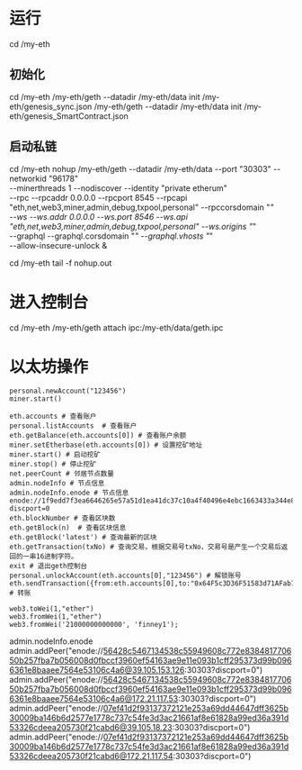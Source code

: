 
# 运行
cd /my-eth

## 初始化
cd /my-eth
/my-eth/geth --datadir /my-eth/data init /my-eth/genesis_sync.json
/my-eth/geth --datadir /my-eth/data init /my-eth/genesis_SmartContract.json

## 启动私链
cd /my-eth
nohup /my-eth/geth --datadir /my-eth/data --port "30303" --networkid "96178"                                               \
    --minerthreads 1 --nodiscover --identity "private etherum"                                                             \
    --rpc --rpcaddr 0.0.0.0  --rpcport 8545 --rpcapi "eth,net,web3,miner,admin,debug,txpool,personal" --rpccorsdomain "*"  \
    --ws  --ws.addr  0.0.0.0 --ws.port 8546 --ws.api "eth,net,web3,miner,admin,debug,txpool,personal" --ws.origins    "*" \
    --graphql --graphql.corsdomain "*"    --graphql.vhosts "*"  \
    --allow-insecure-unlock &


cd /my-eth
tail -f nohup.out

# 进入控制台
cd /my-eth
/my-eth/geth attach ipc:/my-eth/data/geth.ipc

# 以太坊操作
```
personal.newAccount("123456") 
miner.start()

eth.accounts # 查看账户
personal.listAccounts  # 查看账户
eth.getBalance(eth.accounts[0]) # 查看账户余额
miner.setEtherbase(eth.accounts[0]) # 设置挖矿地址
miner.start() # 启动挖矿
miner.stop() # 停止挖矿
net.peerCount # 邻居节点数量
admin.nodeInfo # 节点信息
admin.nodeInfo.enode # 节点信息 enode://1f9edd7f3ea6646265e57a51d1ea41dc37c10a4f40496e4ebc1663433a344e833c54117491e4761f1ce70d3266f165d3782890d72c874b700d56a4b3c5360fdc@127.0.0.1:30303?discport=0
eth.blockNumber # 查看区块数
eth.getBlock(n)  # 查看区块信息
eth.getBlock('latest') # 查询最新的区块
eth.getTransaction(txNo) # 查询交易，根据交易号txNo，交易号是产生一个交易后返回的一串16进制字符。
exit # 退出geth控制台
personal.unlockAccount(eth.accounts[0],"123456") # 解锁账号
eth.sendTransaction({from:eth.accounts[0],to:"0x64F5c3D36F51583d71AFab7FDf931C363D973c6b",value:web3.toWei(1,"ether")}) # 转账

web3.toWei(1,"ether")
web3.fromWei(1,"ether")
web3.fromWei('21000000000000', 'finney1');
```

admin.nodeInfo.enode
admin.addPeer("enode://56428c5467134538c55949608c772e838481770650b257fba7b056008d0fbccf3960ef54163ae9e11e093b1cff295373d99b0966361e8baaee7564e53106c4a6@39.105.153.126:30303?discport=0")
admin.addPeer("enode://56428c5467134538c55949608c772e838481770650b257fba7b056008d0fbccf3960ef54163ae9e11e093b1cff295373d99b0966361e8baaee7564e53106c4a6@172.21.117.53:30303?discport=0")
admin.addPeer("enode://07ef41d2f93137372121e253a69dd44647dff3625b30009ba146b6d2577e1778c737c54fe3d3ac21661af8e61828a99ed36a391d53326cdeea205730f21cabd6@39.105.18.23:30303?discport=0")
admin.addPeer("enode://07ef41d2f93137372121e253a69dd44647dff3625b30009ba146b6d2577e1778c737c54fe3d3ac21661af8e61828a99ed36a391d53326cdeea205730f21cabd6@172.21.117.54:30303?discport=0")

